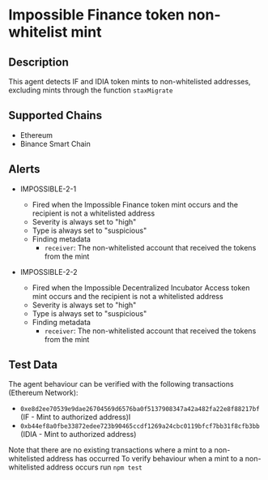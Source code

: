 # Impossible Finance token non-whitelist mint

## Description

This agent detects IF and IDIA token mints to non-whitelisted addresses, excluding mints through the function `staxMigrate`

## Supported Chains

- Ethereum
- Binance Smart Chain

## Alerts

- IMPOSSIBLE-2-1
  - Fired when the Impossible Finance token mint occurs and the recipient is not a whitelisted address
  - Severity is always set to "high"
  - Type is always set to "suspicious"
  - Finding metadata
    - `receiver`: The non-whitelisted account that received the tokens from the mint

- IMPOSSIBLE-2-2
  - Fired when the Impossible Decentralized Incubator Access token mint occurs and the recipient is not a whitelisted address
  - Severity is always set to "high"
  - Type is always set to "suspicious"
  - Finding metadata
    - `receiver`: The non-whitelisted account that received the tokens from the mint

## Test Data

The agent behaviour can be verified with the following transactions (Ethereum Network):

- `0xe8d2ee70539e9dae26704569d6576ba0f5137908347a42a482fa22e8f88217bf` (IF - Mint to authorized address)I
- `0xb44ef8a0fbe33872edee723b90465ccdf1269a24cbc0119bfcf7bb31f8cfb3bb` (IDIA - Mint to authorized address)

Note that there are no existing transactions where a mint to a non-whitelisted address has occurred
To verify behaviour when a mint to a non-whitelisted address occurs run `npm test`
